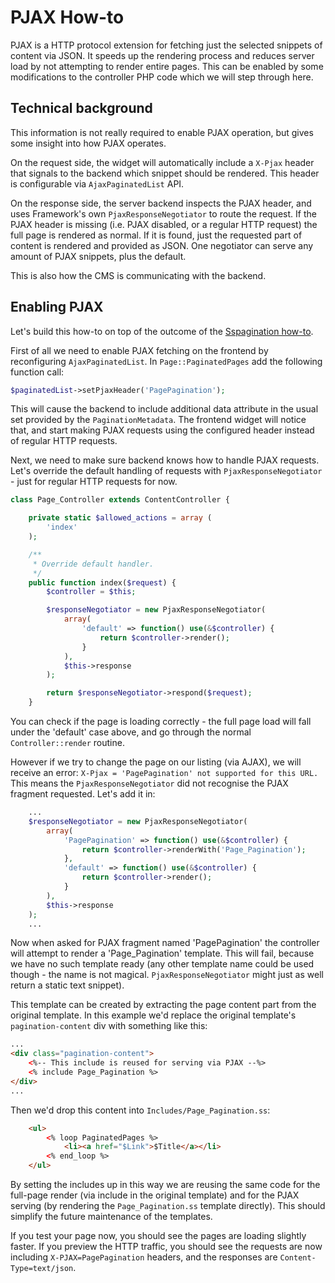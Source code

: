 # PJAX How-to

PJAX is a HTTP protocol extension for fetching just the selected snippets of content via JSON. It speeds up the
rendering process and reduces server load by not attempting to render entire pages. This can be enabled by some
modifications to the controller PHP code which we will step through here.

## Technical background

This information is not really required to enable PJAX operation, but gives some insight into how PJAX operates.

On the request side, the widget will automatically include a `X-Pjax` header that signals to the backend which snippet
should be rendered. This header is configurable via `AjaxPaginatedList` API.

On the response side, the server backend inspects the PJAX header, and uses Framework's own `PjaxResponseNegotiator` to
route the request. If the PJAX header is missing (i.e. PJAX disabled, or a regular HTTP request) the full page is
rendered as normal. If it is found, just the requested part of content is rendered and provided as JSON. One negotiator
can serve any amount of PJAX snippets, plus the default.

This is also how the CMS is communicating with the backend.

## Enabling PJAX

Let's build this how-to on top of the outcome of the [Sspagination how-to](../docs/sspagination-how-to.md).

First of all we need to enable PJAX fetching on the frontend by reconfiguring `AjaxPaginatedList`. In
`Page::PaginatedPages` add the following function call:

```php
$paginatedList->setPjaxHeader('PagePagination');
```

This will cause the backend to include additional data attribute in the usual set provided by the `PaginationMetadata`.
The frontend widget will notice that, and start making PJAX requests using the configured header instead of regular HTTP
requests.

Next, we need to make sure backend knows how to handle PJAX requests. Let's override the default handling of requests
with `PjaxResponseNegotiator` - just for regular HTTP requests for now.

```php
class Page_Controller extends ContentController {

	private static $allowed_actions = array (
		'index'
	);

	/**
	 * Override default handler.
	 */
	public function index($request) {
		$controller = $this;

		$responseNegotiator = new PjaxResponseNegotiator(
			array(
				'default' => function() use(&$controller) {
					return $controller->render();
				}
			),
			$this->response
		);

		return $responseNegotiator->respond($request);
	}
```

You can check if the page is loading correctly - the full page load will fall under the 'default' case above, and go
through the normal `Controller::render` routine.

However if we try to change the page on our listing (via AJAX), we will receive an error: `X-Pjax = 'PagePagination' not
supported for this URL.` This means the `PjaxResponseNegotiator` did not recognise the PJAX fragment requested. Let's
add it in:

```php
	...
	$responseNegotiator = new PjaxResponseNegotiator(
		array(
			'PagePagination' => function() use(&$controller) {
				return $controller->renderWith('Page_Pagination');
			},
			'default' => function() use(&$controller) {
				return $controller->render();
			}
		),
		$this->response
	);
	...
```

Now when asked for PJAX fragment named 'PagePagination' the controller will attempt to render a 'Page_Pagination'
template. This will fail, because we have no such template ready (any other template name could be used though - the
name is not magical. `PjaxResponseNegotiator` might just as well return a static text snippet).

This template can be created by extracting the page content part from the original template. In this example we'd
replace the original template's `pagination-content` div with something like this:

```html
...
<div class="pagination-content">
	<%-- This include is reused for serving via PJAX --%>
	<% include Page_Pagination %>
</div>
...
```

Then we'd drop this content into `Includes/Page_Pagination.ss`:

```html
	<ul>
		<% loop PaginatedPages %>
			<li><a href="$Link">$Title</a></li>
		<% end_loop %>
	</ul>
```

By setting the includes up in this way we are reusing the same code for the full-page render (via include in the
original template) and for the PJAX serving (by rendering the `Page_Pagination.ss` template directly). This should
simplify the future maintenance of the templates.

If you test your page now, you should see the pages are loading slightly faster. If you preview the HTTP traffic, you
should see the requests are now including `X-PJAX=PagePagination` headers, and the responses are
`Content-Type=text/json`.

